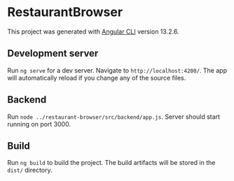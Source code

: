 # RestaurantBrowser

This project was generated with [Angular CLI](https://github.com/angular/angular-cli) version 13.2.6.

## Development server

Run `ng serve` for a dev server. Navigate to `http://localhost:4200/`. The app will automatically reload if you change any of the source files.

## Backend 

Run `node ../restaurant-browser/src/backend/app.js`. Server should start running on port 3000.

## Build

Run `ng build` to build the project. The build artifacts will be stored in the `dist/` directory.
